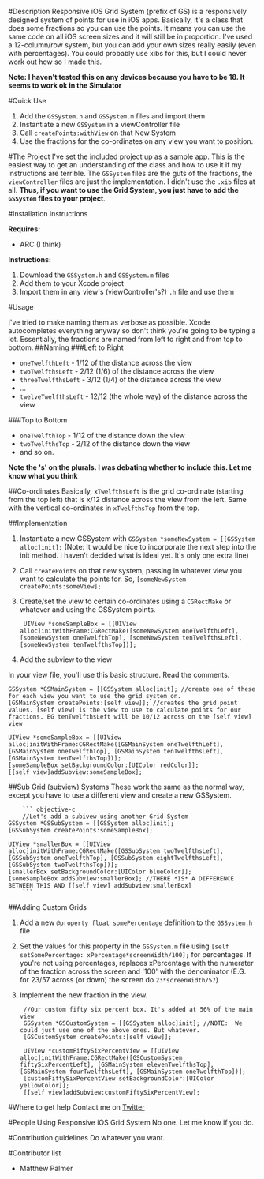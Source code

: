 #Description 
Responsive iOS Grid System (prefix of GS) is a responsively designed system of points for use in iOS apps. Basically, it's a class that does some fractions so you can use the points. It means you can use the same code on all iOS screen sizes and it will still be in proportion. I've used a 12-column/row system, but you can add your own sizes really easily (even with percentages). You could probably use xibs for this, but I could never work out how so I made this.

__Note: I haven't tested this on any devices because you have to be 18. It seems to work ok in the Simulator__

#Quick Use
1. Add the `GSSystem.h` and `GSSystem.m` files and import them
2. Instantiate a new `GSSystem` in a viewController file
3. Call `createPoints:withView` on that New System
4. Use the fractions for the co-ordinates on any view you want to position.

#The Project
I've set the included project up as a sample app. This is the easiest way to get an understanding of the class and how to use it if my instructions are terrible. The `GSSystem` files are the guts of the fractions, the `viewController` files are just the implementation. I didn't use the `.xib` files at all. __Thus, if you want to use the Grid System, you just have to add the `GSSystem` files to your project__.

#Installation instructions

 __Requires:__

- ARC (I think)

__Instructions:__

1. Download the `GSSystem.h` and `GSSystem.m` files
2. Add them to your Xcode project
3. Import them in any view's (viewController's?) `.h` file and use them

#Usage

I've tried to make naming them as verbose as possible. Xcode autocompletes everything anyway so don't think you're going to be typing a lot.
Essentially, the fractions are named from left to right and from top to bottom.
##Naming
###Left to Right
- `oneTwelfthLeft` - 1/12 of the distance across the view
- `twoTwelfthsLeft` - 2/12 (1/6) of the distance across the view
- `threeTwelfthsLeft` - 3/12 (1/4) of the distance across the view
- …
- `twelveTwelfthsLeft` - 12/12 (the whole way) of the distance across the view

###Top to Bottom
- `oneTwelfthTop` - 1/12 of the distance down the view
- `twoTwelfthsTop` - 2/12 of the distance down the view
- and so on.

__Note the 's' on the plurals. I was debating whether to include this. Let me know what you think__

##Co-ordinates
Basically, `xTwelfthsLeft` is the grid co-ordinate (starting from the top left) that is x/12 distance across the view from the left. Same with the vertical co-ordinates in `xTwelfthsTop` from the top.

##Implementation
1. Instantiate a new GSSystem with `GSSystem *someNewSystem = [[GSSystem alloc]init];`
(Note: It would be nice to incorporate the next step into the init method. I haven't decided what is ideal yet. It's only one extra line)
2. Call `createPoints` on that new system, passing in whatever view you want to calculate the points for. So, `[someNewSystem createPoints:someView];`
3. Create/set the view to certain co-ordinates using a `CGRectMake` or whatever and using the GSSystem points. 

		UIView *someSampleBox = [[UIView alloc]initWithFrame:CGRectMake([someNewSystem oneTwelfthLeft], [someNewSystem oneTwelfthTop], [someNewSystem tenTwelfthsLeft], [someNewSystem tenTwelfthsTop])];

4. Add the subview to the view


In your view file, you'll use this basic structure. Read the comments.

    GSSystem *GSMainSystem = [[GSSystem alloc]init]; //create one of these for each view you want to use the grid system on.
    [GSMainSystem createPoints:[self view]]; //creates the grid point values. [self view] is the view to use to calculate points for our fractions. EG tenTwelfthsLeft will be 10/12 across on the [self view] view
    
    UIView *someSampleBox = [[UIView alloc]initWithFrame:CGRectMake([GSMainSystem oneTwelfthLeft], [GSMainSystem oneTwelfthTop], [GSMainSystem tenTwelfthsLeft], [GSMainSystem tenTwelfthsTop])];
    [someSampleBox setBackgroundColor:[UIColor redColor]];
    [[self view]addSubview:someSampleBox];

##Sub Grid (subview) Systems
These work the same as the normal way, except you have to use a different view and create a new GSSystem.

		``` objective-c
		//Let's add a subivew using another Grid System
    GSSystem *GSSubSystem = [[GSSystem alloc]init];
    [GSSubSystem createPoints:someSampleBox];
    
    UIView *smallerBox = [[UIView alloc]initWithFrame:CGRectMake([GSSubSystem twoTwelfthsLeft], [GSSubSystem oneTwelfthTop], [GSSubSystem eightTwelfthsLeft], [GSSubSystem twoTwelfthsTop])];
    [smallerBox setBackgroundColor:[UIColor blueColor]];
    [someSampleBox addSubview:smallerBox]; //THERE *IS* A DIFFERENCE BETWEEN THIS AND [[self view] addSubview:smallerBox] 
		```

##Adding Custom Grids
1. Add a new `@property float somePercentage` definition to the `GSSystem.h` file
2. Set the values for this property in the `GSSystem.m` file using `[self setSomePercentage: xPercentage*screenWidth/100];` for percentages. If you're not using percentages, replaces xPercentage with the numerater of the fraction across the screen and '100' with the denominator (E.G. for 23/57 across (or down) the screen do `23*screenWidth/57`)
3. Implement the new fraction in the view.

    	//Our custom fifty six percent box. It's added at 56% of the main view
    	GSSystem *GSCustomSystem = [[GSSystem alloc]init]; //NOTE: 	We could just use one of the above ones. But whatever. 
    	[GSCustomSystem createPoints:[self view]];
    
    	UIView *customFiftySixPercentView = [[UIView alloc]initWithFrame:CGRectMake([GSCustomSystem fiftySixPercentLeft], [GSMainSystem elevenTwelfthsTop], [GSMainSystem fourTwelfthsLeft], [GSMainSystem oneTwelfthTop])];
    	[customFiftySixPercentView setBackgroundColor:[UIColor yellowColor]];
    	[[self view]addSubview:customFiftySixPercentView];


#Where to get help 
Contact me on [Twitter](http://twitter.com/p_almer)

#People Using Responsive iOS Grid System
No one. Let me know if you do.

#Contribution guidelines 
Do whatever you want.

#Contributor list 
- Matthew Palmer



